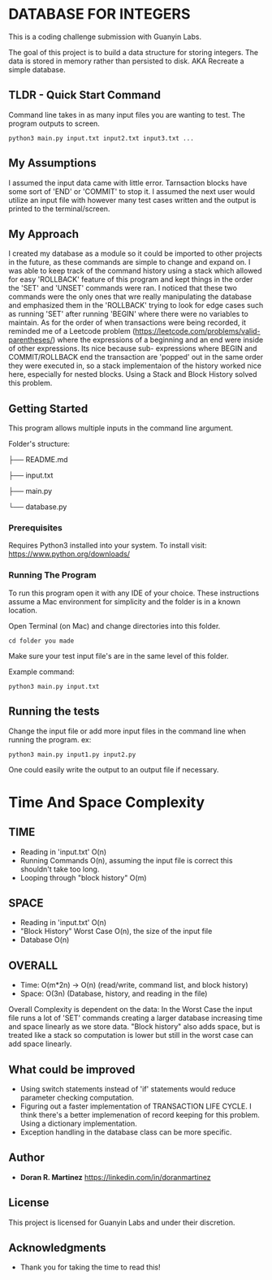 # DATABASE FOR INTEGERS

This is a coding challenge submission with Guanyin Labs.

The goal of this project is to build a data structure for storing integers.
The data is stored in memory rather than persisted to disk.
AKA Recreate a simple database.

## TLDR - Quick Start Command

Command line takes in as many input files you are wanting to test.
The program outputs to screen.

```
python3 main.py input.txt input2.txt input3.txt ...
```

## My Assumptions

I assumed the input data came with little error.
Tarnsaction blocks have some sort of 'END' or 'COMMIT' to stop it.
I assumed the next user would utilize an input file with however many test cases written
and the output is printed to the terminal/screen.


## My Approach

I created my database as a module so it could be imported to other projects in the future, as these commands are simple to change and expand on. I was able to keep track of the command history using a stack which allowed for easy 'ROLLBACK' feature of this program and kept things in the order the 'SET' and 'UNSET' commands were ran. I noticed that these two commands were the only ones that wre really manipulating the database and emphasized them in the 'ROLLBACK' trying to look for edge cases such as running 'SET' after running 'BEGIN' where there were no variables to maintain. As for the order of when transactions were being recorded, it reminded me of a Leetcode problem (https://leetcode.com/problems/valid-parentheses/) where the expressions of a beginning and an end were inside of other expressions. Its nice because sub- expressions where BEGIN and COMMIT/ROLLBACK end the transaction are 'popped' out in the same order they were executed in, so a stack implementaion of the history worked nice here, especially for nested blocks. Using a Stack and Block History solved this problem.

## Getting Started

This program allows multiple inputs in the command line argument.

Folder's structure:

├── README.md

├── input.txt

├── main.py

└── database.py


### Prerequisites

Requires Python3 installed into your system.
To install visit: https://www.python.org/downloads/

### Running The Program

To run this program open it with any IDE of your choice.
These instructions assume a Mac environment for simplicity and the folder is in a known location.

Open Terminal (on Mac) and change directories into this folder.

```
cd folder you made
```

Make sure your test input file's are in the same level of this folder.

Example command:
```
python3 main.py input.txt
```

## Running the tests

Change the input file or add more input files in the command line when running the program.
ex:
```
python3 main.py input1.py input2.py
```
One could easily write the output to an output file if necessary.

# Time And Space Complexity

## TIME

- Reading in 'input.txt' O(n)
- Running Commands O(n), assuming the input file is correct this shouldn't take too long.
- Looping through "block history" O(m)

## SPACE

- Reading in 'input.txt' O(n)
- "Block History" Worst Case O(n), the size of the input file
- Database O(n)

## OVERALL

- Time: O(m*2n) -> O(n) (read/write, command list, and block history)
- Space: O(3n) (Database, history, and reading in the file)

Overall Complexity is dependent on the data:
In the Worst Case the input file runs a lot of 'SET' commands creating a larger database increasing time and space linearly as we store data. "Block history" also adds space, but is treated like a stack so computation is lower but still in the worst case can add space linearly.

## What could be improved

- Using switch statements instead of 'if' statements would reduce parameter checking computation.
- Figuring out a faster implementation of TRANSACTION LIFE CYCLE. I think there's a better implemenation of record keeping for this problem.     Using a dictionary implementation.
- Exception handling in the database class can be more specific.

## Author

* **Doran R. Martinez**
https://linkedin.com/in/doranmartinez

## License

This project is licensed for Guanyin Labs and under their discretion.

## Acknowledgments

* Thank you for taking the time to read this!
